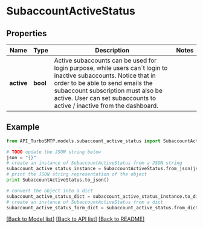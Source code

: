 # SubaccountActiveStatus


## Properties

Name | Type | Description | Notes
------------ | ------------- | ------------- | -------------
**active** | **bool** | Active subaccounts can be used for login purpose, while users can´t login to inactive subaccounts. Notice that in order to be able to send emails the subaccount subscription must also be active. User can set subaccounts to active / inactive from the dashboard. | 

## Example

```python
from API_TurboSMTP.models.subaccount_active_status import SubaccountActiveStatus

# TODO update the JSON string below
json = "{}"
# create an instance of SubaccountActiveStatus from a JSON string
subaccount_active_status_instance = SubaccountActiveStatus.from_json(json)
# print the JSON string representation of the object
print SubaccountActiveStatus.to_json()

# convert the object into a dict
subaccount_active_status_dict = subaccount_active_status_instance.to_dict()
# create an instance of SubaccountActiveStatus from a dict
subaccount_active_status_form_dict = subaccount_active_status.from_dict(subaccount_active_status_dict)
```
[[Back to Model list]](../README.md#documentation-for-models) [[Back to API list]](../README.md#documentation-for-api-endpoints) [[Back to README]](../README.md)


